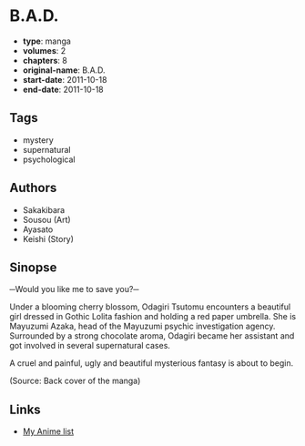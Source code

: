 # B.A.D.

-   **type**: manga
-   **volumes**: 2
-   **chapters**: 8
-   **original-name**: B.A.D.
-   **start-date**: 2011-10-18
-   **end-date**: 2011-10-18

## Tags

-   mystery
-   supernatural
-   psychological

## Authors

-   Sakakibara
-   Sousou (Art)
-   Ayasato
-   Keishi (Story)

## Sinopse

─Would you like me to save you?─

Under a blooming cherry blossom, Odagiri Tsutomu encounters a beautiful girl dressed in Gothic Lolita fashion and holding a red paper umbrella. She is Mayuzumi Azaka, head of the Mayuzumi psychic investigation agency. Surrounded by a strong chocolate aroma, Odagiri became her assistant and got involved in several supernatural cases.

A cruel and painful, ugly and beautiful mysterious fantasy is about to begin.

(Source: Back cover of the manga)

## Links

-   [My Anime list](https://myanimelist.net/manga/33113/BAD)

